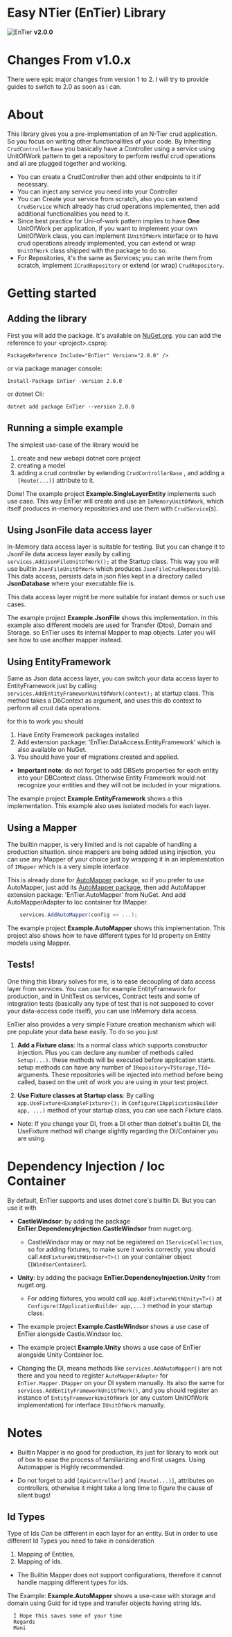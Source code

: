 Easy NTier (EnTier) Library
===========================

![EnTier](graphics/EnTier.png) __v2.0.0__

Changes From v1.0.x
===============
There were epic major changes from version 1 to 2. I will try to provide guides to switch to 2.0 
as soon as i can.


About
=====

This library gives you a pre-implementation of  an N-Tier crud application. So you 
focus on writing other functionalities of your code. By Inheriting ```CrudControllerBase``` 
you basically have a Controller using a service using UnitOfWork pattern to get a 
repository to perform restful crud operations and all are plugged together and working.

 * You can create a CrudController then add other endpoints to it if necessary.
 * You can inject any service you need into your Controller
 * You can Create your service from scratch, also you can extend ```CrudService``` 
 which already has crud operations implemented, then add additional functionalities 
 you need to it.
 * Since best practice for Uni-of-work pattern implies to have __One__ UnitOfWork 
 per application, if you want to implement your own UnitOfWork class, you can implement 
 ```IUnitOfWork``` interface or to have crud operations already implemented, you can extend 
 or wrap ```UnitOfWork``` class shipped with the package to do so.
 * For Repositories, it's the same as Services; you can write them from scratch, implement 
 ```ICrudRepository``` or extend (or wrap) ```CrudRepository```.
 
 Getting started
 ========
 
 Adding the library
 ----------
 First you will add the package. It's available on 
 [NuGet.org](https://www.nuget.org/packages/EnTier/). you can add the reference
  to your &lt;project&gt;.csproj:
  
```
PackageReference Include="EnTier" Version="2.0.0" />
```
or via package manager console:

```
Install-Package EnTier -Version 2.0.0
```

or dotnet Cli:
```
dotnet add package EnTier --version 2.0.0
```

Running a simple example
------
 
The simplest use-case of the library would be 
 1) create and new webapi dotnet core project 
 2) creating a model
 3) adding a crud controller by extending ```CrudControllerBase``` , and adding a ```[Route(...)]``` 
attribute to it.
 
 Done!
 The example project __Example.SingleLayerEntity__ implements such use case. This way 
 EnTier will create and use an ```InMemoryUnitOfWork```, which itself produces in-memory 
 repositories and use them with ```CrudService```(s).
 
 Using JsonFile data access layer
 -------
 
 In-Memory data access layer is suitable for testing. But you can change it to JsonFile 
 data access layer easily by calling ```services.AddJsonFileUnitOfWork();``` at the 
 Startup class. This way you will use builtin ```JsonFileUnitOfWork``` which produces 
 ```JsonFileCrudRepository```(s). This data access, persists data in json files kept 
 in a directory called __JsonDatabase__ where your executable file is.
 
 This data access layer might be more suitable for instant demos or such use cases.
 
 The example project __Example.JsonFile__ shows this implementation. In this example 
 also different models are used for Transfer (Dtos), Domain and Storage. so EnTier 
 uses its internal Mapper to map objects. Later you will see how to use another 
 mapper instead. 
 
 Using EntityFramework
 ----------    
 
 Same as Json data access layer, you can switch your data access layer to EntityFramework 
 just by calling  ```services.AddEntityFrameworkUnitOfWork(context);``` at 
 startup class. This method takes a DbContext as argument, and uses this db context to 
 perform all crud data operations.
 
 for this to work you should 
  1) Have Entity Framework packages installed 
  2) Add extension package: 'EnTier.DataAccess.EntityFramework' which is also available on NuGet.
  3) You should have your ef migrations created and applied. 
  
   * __Important note__: do not forget to add DBSets<Entity> properties for each entity  
    into your DBContext class. Otherwise Entity Framework would not recognize your entities
    and they will not be included in your migrations.
    
 The example project __Example.EntityFramework__ shows a this implementation. This example also 
 uses isolated models for each layer.
  

Using a Mapper
----------

The builtin mapper, is very limited and is not capable of handling a production situation. 
since mappers are being added using injection, you can use any Mapper of your choice 
just by wrapping it in an implementation of ```IMapper``` which is a very simple interface.

This is already done for [AutoMapper](https://github.com/AutoMapper/AutoMapper) package, so 
if you prefer to use AutoMapper, just add its [AutoMapper package](https://www.nuget.org/packages/AutoMapper/),
then add AutoMapper extension package: 'EnTier.AutoMapper' from NuGet. And add AutoMapperAdapter 
to Ioc container for IMapper. 

```c#
    services.AddAutoMapper(config => ...);
``` 
 
 The example project __Example.AutoMapper__ shows this implementation. This project also shows
  how to have different types for Id property on Entity models using Mapper. 

Tests!
------

One thing this library solves for me, is to ease decoupling of data access layer from services. 
You can use for example EntityFramework for production, and in UnitTest os services, Contract tests 
and some of integration tests (basically any type of test that is not supposed to cover your data-access 
code itself), you can use InMemory data access. 

EnTier also provides a very simple Fixture creation mechanism which will pre populate your data base
 easily. To do so you just 
 
 1) __Add a Fixture class__: 
     Its a normal class which supports constructor injection. Plus you can declare any number of 
     methods called ```Setup(...)```. these methods will be executed before application starts. 
     setup methods can have any number of ```IRepository<TStorage,TId>``` arguments. These repositories 
     will be injected into method before being called, based on the unit of work you are using in your 
     test project. 
     
 2) __Use Fixture classes at Startup class__: 
     By calling ```app.UseFixture<ExampleFixture>();``` in ```Configure(IApplicationBuilder app, ...)``` method 
     of your startup class, you can use each Fixture class.
     
        
 * Note: If you change your DI, from a DI other than dotnet's builtin DI, the UseFixture method 
 will change slightly regarding the DI/Container you are using. 

Dependency Injection / Ioc Container
================

By default, EnTier supports and uses dotnet core's builtin Di. But you can use it with 

 * __CastleWindsor__: by adding the package __EnTier.DependencyInjection.CastleWindsor__ from 
nuget.org. 
     * CastleWindsor may or may not be registered on ```IServiceCollection```, so for adding 
     fixtures, to make sure it works correctly, you should call ```AddFixtureWithWindsor<T>()``` 
      on your container object (```IWindsorContainer```).
 * __Unity__: by adding the package __EnTier.DependencyInjection.Unity__ from nuget.org. 
     * For adding fixtures, you would call ```app.AddFixtureWithUnity<T>()``` at 
     ```Configure(IApplicationBuilder app,...)``` method in your startup class. 

 * The example project __Example.CastleWindsor__ shows a use case of EnTier alongside Castle.Windsor Ioc.
 
 * The example project __Example.Unity__ shows a use case of EnTier alongside Unity Container Ioc.
 
 * Changing the DI, means methods like ```services.AddAutoMapper()``` are not there and you need to register 
```AutoMapperAdapter``` for ```EnTier.Mapper.IMapper``` on your DI system manually. Its also 
the same for ```services.AddEntityFrameworkUnitOfWork()```, and you should register an instance
 of ```EntityFrameworkUnitOfWork``` (or any custom UnitOfWork implementation) for interface ```IUnitOfWork``` manually.

Notes
=========

 * Builtin Mapper is no good for production, 
 its just for library to work out of box to ease the 
 process of familiarizing and first usages. Using 
 Automapper is Highly recommended.  
 
 * Do not forget to add ```[ApiController]``` and ```[Route(...)]```,
  attributes on controllers, otherwise it might take a long time to figure the cause of 
  silent bugs!

  
 Id Types
 ------
 
 Type of Ids _Can_ be different in each layer for an entity. But 
 in order to use different Id Types you need to take in
  consideration 
  1) Mapping of Entities,
  2) Mapping of Ids.
  * The Builtin Mapper does not support configurations, therefore it
   cannot handle mapping different types for ids.
   
  The Example: __Example.AutoMapper__ shows a use-case with storage and domain 
  using Guid for id type and transfer objects having string Ids.
  
  
  
```text
  I Hope this saves some of your time
  Regards
  Mani
```
